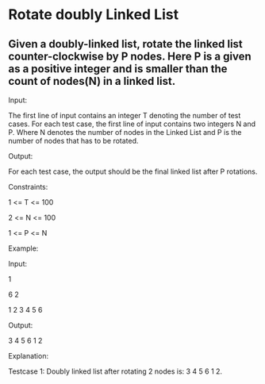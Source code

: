 # Rotate doubly Linked List
## Given a doubly-linked list, rotate the linked list counter-clockwise by P nodes. Here P is a given as a positive integer and is smaller than the count of nodes(N) in a linked list.

Input:

The first line of input contains an integer T denoting the number of test cases. For each test case, the first line of input contains two integers N and P. Where N denotes the number of nodes in the Linked List and P is the number of nodes that has to be rotated.

Output:

For each test case, the output should be the final linked list after P rotations.



Constraints:

1 <= T <= 100

2 <= N <= 100

1 <= P <= N



Example:

Input:

1

6 2

1 2 3 4 5 6

Output:

3 4 5 6 1 2

Explanation:

Testcase 1: Doubly linked list after rotating 2 nodes is: 3 4 5 6 1 2.